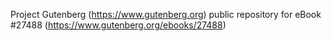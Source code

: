 Project Gutenberg (https://www.gutenberg.org) public repository for eBook #27488 (https://www.gutenberg.org/ebooks/27488)
